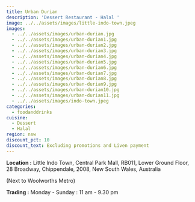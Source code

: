 ```yaml
---
title: Urban Durian
description: 'Dessert Restaurant - Halal '
image: ../../assets/images/little-indo-town.jpeg
images:
  - ../../assets/images/urban-durian.jpg
  - ../../assets/images/urban-durian1.jpg
  - ../../assets/images/urban-durian2.jpg
  - ../../assets/images/urban-durian3.jpg
  - ../../assets/images/urban-durian4.jpg
  - ../../assets/images/urban-durian5.jpg
  - ../../assets/images/urban-durian6.jpg
  - ../../assets/images/urban-durian7.jpg
  - ../../assets/images/urban-durian8.jpg
  - ../../assets/images/urban-durian9.jpg
  - ../../assets/images/urban-durian10.jpg
  - ../../assets/images/urban-durian11.jpg
  - ../../assets/images/indo-town.jpeg
categories:
  - foodanddrinks
cuisine:
  - Dessert
  - Halal
region: nsw
discount_pct: 10
discount_text: Excluding promotions and Liven payment
---
```


**Location :** Little Indo Town, Central Park Mall, RB011, Lower Ground Floor, 28 Broadway, Chippendale, 2008, New South Wales, Australia

(Next to Woolworths Metro)

**Trading :** Monday - Sunday : 11 am - 9.30 pm
